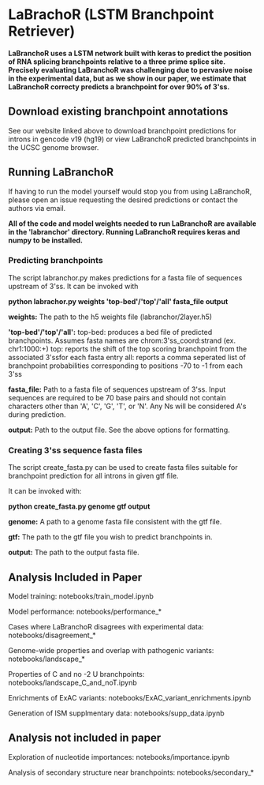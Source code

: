 # LaBrachoR (LSTM Branchpoint Retriever)

**LaBranchoR uses a LSTM network built with keras to predict the
position of RNA splicing branchpoints relative to a three prime
splice site. Precisely evaluating LaBranchoR was challenging due
to pervasive noise in the experimental data, but as we show in our
paper, we estimate that LaBranchoR correcty predicts a branchpoint
for over 90% of 3'ss.**

## Download existing branchpoint annotations

See our website linked above to download branchpoint predictions
for introns in gencode v19 (hg19) or view LaBranchoR predicted
branchpoints in the UCSC genome browser.

## Running LaBranchoR

If having to run the model yourself would stop you from using LaBranchoR,
please open an issue requesting the desired predictions or contact the
authors via email.


**All of the code and model weights needed to run LaBranchoR are available in
the 'labranchor' directory. Running LaBranchoR requires keras and numpy to be installed.**

### Predicting branchpoints

The script labranchor.py makes predictions for a fasta file of sequences upstream of
3'ss. It can be invoked with

**python labrachor.py weights 'top-bed'/'top'/'all' fasta_file output**


**weights:**
	The path to the h5 weights file (labranchor/2layer.h5)

**'top-bed'/'top'/'all':**
	top-bed: produces a bed file of predicted branchpoints. Assumes
		 fasta names are chrom:3'ss_coord:strand (ex. chr1:1000:+)
	top: reports the shift of the top scoring branchpoint from the
	     associated 3'ssfor each fasta entry
	all: reports a comma seperated list of branchpoint probabilities
	     corresponding to positions -70 to -1 from each 3'ss

**fasta_file:**
	Path to a fasta file of sequences upstream of 3'ss. Input sequences
	are required to be 70 base pairs and should not contain characters
	other than 'A', 'C', 'G', 'T', or 'N'. Any Ns will be considered A's
	during prediction.

**output:**
	Path to the output file. See the above options for formatting.

### Creating 3'ss sequence fasta files

The script create_fasta.py can be used to create fasta files suitable for
branchpoint prediction for all introns in given gtf file.

It can be invoked with:

**python create_fasta.py genome gtf output**

**genome:**
	A path to a genome fasta file consistent with the gtf file.

**gtf:**
	The path to the gtf file you wish to predict branchpoints in.

**output:**
	The path to the output fasta file.

## Analysis Included in Paper

Model training: notebooks/train_model.ipynb

Model performance: notebooks/performance_*

Cases where LaBranchoR disagrees with experimental data: notebooks/disagreement_*

Genome-wide properties and overlap with pathogenic variants: notebooks/landscape_*

Properties of C and no -2 U branchpoints: notebooks/landscape_C_and_noT.ipynb

Enrichments of ExAC variants: notebooks/ExAC_variant_enrichments.ipynb

Generation of ISM supplmentary data: notebooks/supp_data.ipynb

## Analysis not included in paper

Exploration of nucleotide importances: notebooks/importance.ipynb

Analysis of secondary structure near branchpoints: notebooks/secondary_*